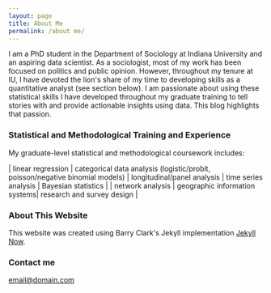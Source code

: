 ```yaml
---
layout: page
title: About Me
permalink: /about me/
---
```


I am a PhD student in the Department of Sociology at Indiana University and an aspiring data scientist. As a sociologist, most of my work has been focused on politics and public opinion. However, throughout my tenure at IU, I have devoted the lion's share of my time to developing skills as a quantitative analyst (see section below). I am passionate about using these statistical skills I have developed throughout my graduate training to tell stories with and provide actionable insights using data. This blog highlights that passion. 

### Statistical and Methodological Training and Experience
My graduate-level statistical and methodological coursework includes:

| linear regression | categorical data analysis (logistic/probit, poisson/negative binomial models) 
| longitudinal/panel analysis | time series analysis | Bayesian statistics | 
| network analysis  | geographic information systems| research and survey design |

### About This Website
This website was created using Barry Clark's Jekyll implementation [Jekyll Now](https://github.com/barryclark/jekyll-now). 

### Contact me

[email@domain.com](mailto:email@domain.com)
